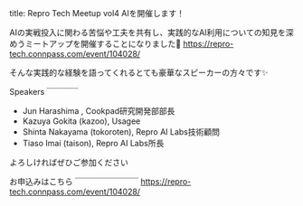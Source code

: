 title: Repro Tech Meetup vol4 AIを開催します！

AIの実戦投入に関わる苦悩や工夫を共有し、実践的なAI利用についての知見を深めうミートアップを開催することになりました🎉
https://repro-tech.connpass.com/event/104028/

そんな実践的な経験を語ってくれるとても豪華なスピーカーの方々です✨

Speakers
￣￣￣￣
- Jun Harashima , Cookpad研究開発部部長
- Kazuya Gokita (kazoo), Usagee
- Shinta Nakayama (tokoroten), Repro AI Labs技術顧問
- Tiaso Imai (taison), Repro AI Labs所長

よろしければぜひご参加ください

お申込みはこちら
￣￣￣￣￣￣￣￣
https://repro-tech.connpass.com/event/104028/
